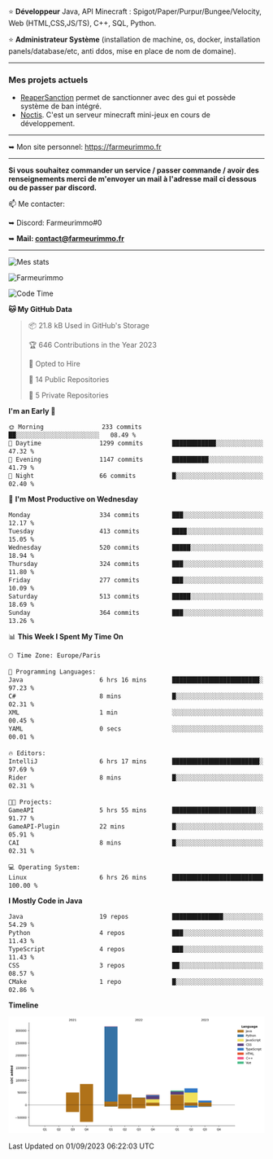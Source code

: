 ⭐ **Développeur** Java, API Minecraft : Spigot/Paper/Purpur/Bungee/Velocity, Web (HTML,CSS,JS/TS), C++, SQL, Python.

⭐ **Administrateur Système** (installation de machine, os, docker, installation panels/database/etc, anti ddos, mise en place de nom de domaine).

---

### Mes projets actuels
- [ReaperSanction](https://www.spigotmc.org/resources/reapersanction.89580/) permet de sanctionner avec des gui et possède système de ban intégré.
- [Noctis](https://discord.gg/ydRurvUJ8U). C'est un serveur minecraft mini-jeux en cours de développement.

---

➥ Mon site personnel: https://farmeurimmo.fr

---

**Si vous souhaitez commander un service / passer commande / avoir des renseignements merci de m'envoyer un mail à l'adresse mail ci dessous ou de passer par discord.**

📫 Me contacter:
 
   ➥ Discord: Farmeurimmo#0
   
   ➥ **Mail: contact@farmeurimmo.fr**

---

![Mes stats](https://github-readme-stats.farmeurimmo.fr/api?username=Farmeurimmo&count_private=true&show_icons=true&theme=radical)

<img src="https://komarev.com/ghpvc/?username=Farmeurimmo" alt="Farmeurimmo" />

<!--START_SECTION:waka-->
![Code Time](http://img.shields.io/badge/Code%20Time-890%20hrs%201%20min-blue)

**🐱 My GitHub Data** 

> 📦 21.8 kB Used in GitHub's Storage 
 > 
> 🏆 646 Contributions in the Year 2023
 > 
> 💼 Opted to Hire
 > 
> 📜 14 Public Repositories 
 > 
> 🔑 5 Private Repositories 
 > 
**I'm an Early 🐤** 

```text
🌞 Morning                233 commits         ██░░░░░░░░░░░░░░░░░░░░░░░   08.49 % 
🌆 Daytime                1299 commits        ████████████░░░░░░░░░░░░░   47.32 % 
🌃 Evening                1147 commits        ██████████░░░░░░░░░░░░░░░   41.79 % 
🌙 Night                  66 commits          █░░░░░░░░░░░░░░░░░░░░░░░░   02.40 % 
```
📅 **I'm Most Productive on Wednesday** 

```text
Monday                   334 commits         ███░░░░░░░░░░░░░░░░░░░░░░   12.17 % 
Tuesday                  413 commits         ████░░░░░░░░░░░░░░░░░░░░░   15.05 % 
Wednesday                520 commits         █████░░░░░░░░░░░░░░░░░░░░   18.94 % 
Thursday                 324 commits         ███░░░░░░░░░░░░░░░░░░░░░░   11.80 % 
Friday                   277 commits         ███░░░░░░░░░░░░░░░░░░░░░░   10.09 % 
Saturday                 513 commits         █████░░░░░░░░░░░░░░░░░░░░   18.69 % 
Sunday                   364 commits         ███░░░░░░░░░░░░░░░░░░░░░░   13.26 % 
```


📊 **This Week I Spent My Time On** 

```text
🕑︎ Time Zone: Europe/Paris

💬 Programming Languages: 
Java                     6 hrs 16 mins       ████████████████████████░   97.23 % 
C#                       8 mins              █░░░░░░░░░░░░░░░░░░░░░░░░   02.31 % 
XML                      1 min               ░░░░░░░░░░░░░░░░░░░░░░░░░   00.45 % 
YAML                     0 secs              ░░░░░░░░░░░░░░░░░░░░░░░░░   00.01 % 

🔥 Editors: 
IntelliJ                 6 hrs 17 mins       ████████████████████████░   97.69 % 
Rider                    8 mins              █░░░░░░░░░░░░░░░░░░░░░░░░   02.31 % 

🐱‍💻 Projects: 
GameAPI                  5 hrs 55 mins       ███████████████████████░░   91.77 % 
GameAPI-Plugin           22 mins             █░░░░░░░░░░░░░░░░░░░░░░░░   05.91 % 
CAI                      8 mins              █░░░░░░░░░░░░░░░░░░░░░░░░   02.31 % 

💻 Operating System: 
Linux                    6 hrs 26 mins       █████████████████████████   100.00 % 
```

**I Mostly Code in Java** 

```text
Java                     19 repos            ██████████████░░░░░░░░░░░   54.29 % 
Python                   4 repos             ███░░░░░░░░░░░░░░░░░░░░░░   11.43 % 
TypeScript               4 repos             ███░░░░░░░░░░░░░░░░░░░░░░   11.43 % 
CSS                      3 repos             ██░░░░░░░░░░░░░░░░░░░░░░░   08.57 % 
CMake                    1 repo              █░░░░░░░░░░░░░░░░░░░░░░░░   02.86 % 
```



**Timeline**

![Lines of Code chart](https://raw.githubusercontent.com/Farmeurimmo/Farmeurimmo/main/assets/bar_graph.png)


 Last Updated on 01/09/2023 06:22:03 UTC
<!--END_SECTION:waka-->
